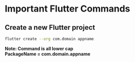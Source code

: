 # Important Flutter Commands

## Create a new Flutter project

```bash
flutter create --org com.domain appname
```

<b>
Note: Command is all lower cap <br>
PackageName = com.domain.appname
</br>
